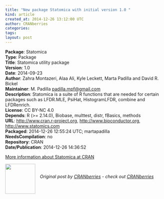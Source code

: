 ```yaml
---
title: "New package Statomica with initial version 1.0 "
kind: article
created_at: 2014-12-26 13:12:00 UTC
author: CRANberries
categories: 
tags: 
layout: post
---
```

<strong>Package</strong>: Statomica<br>
<strong>Type</strong>: Package<br>
<strong>Title</strong>: Statomica utility package<br>
<strong>Version</strong>: 1.0<br>
<strong>Date</strong>: 2014-09-23<br>
<strong>Author</strong>: Zahra Montazeri, Alaa Ali, Kyle Leckett, Marta Padilla and David R. Bickel<br>
<strong>Maintainer</strong>: M. Padilla <padilla.mpf@gmail.com><br>
<strong>Description</strong>: Statomica is a suite of R functions that are needed for
certain packages such as LFDR.MLE, PsiHat, HistogramLFDR, combine and LFDRenrich.<br>
<strong>License</strong>: CC BY-NC 4.0<br>
<strong>Depends</strong>: R (>= 2.14.0), Biobase, multtest, distr, fBasics, methods<br>
<strong>URL</strong>: http://www.cran.r-project.org, http://www.bioconductor.org,
http://www.statomics.com<br>
<strong>Packaged</strong>: 2014-12-26 12:55:24 UTC; martapadilla<br>
<strong>NeedsCompilation</strong>: no<br>
<strong>Repository</strong>: CRAN<br>
<strong>Date/Publication</strong>: 2014-12-26 14:36:52<br>

<p>
<a href="http://cran.r-project.org/web/packages/Statomica/index.html">More information about Statomica at CRAN</a><div class="author">
  <img src="" style="width: 96px; height: 96;">
  <span style="position: absolute; padding: 32px 15px;">
    <i>Original post by <a href="http://twitter.com/">CRANberries</a> - check out <a href="http://dirk.eddelbuettel.com/cranberries">CRANberries   </a></i>
  </span>
</div>

